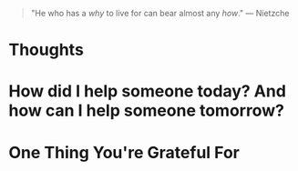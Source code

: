 
> \"He who has a *why* to live for can bear almost any *how*.\" — Nietzche

# Thoughts

# How did I help someone today? And how can I help someone tomorrow?

# One Thing You're Grateful For

